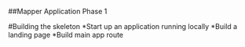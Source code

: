 ##Mapper Application Phase 1

#Building the skeleton
  *Start up an application running locally
  *Build a landing page
  *Build main app route
